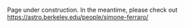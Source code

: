 Page under construction. In the meantime, please check out https://astro.berkeley.edu/people/simone-ferraro/
